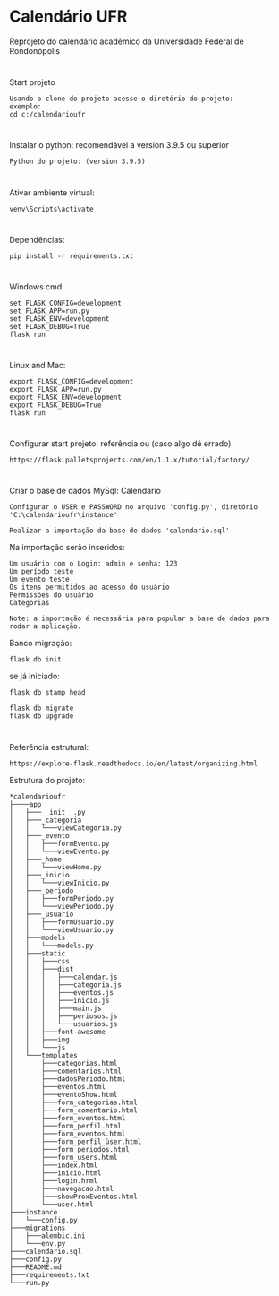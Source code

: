 # Calendário UFR
Reprojeto do calendário acadêmico da Universidade Federal de Rondonópolis
#
Start projeto

	Usando o clone do projeto acesse o diretório do projeto:
	exemplo: 
	cd c:/calendarioufr
#
Instalar o python: recomendável a version 3.9.5 ou superior

	Python do projeto: (version 3.9.5)
#
Ativar ambiente virtual:

	venv\Scripts\activate
#
Dependências: 

	pip install -r requirements.txt
#
Windows cmd:

	set FLASK_CONFIG=development
	set FLASK_APP=run.py
	set FLASK_ENV=development
	set FLASK_DEBUG=True 
	flask run
#
Linux and Mac:

	export FLASK_CONFIG=development
	export FLASK_APP=run.py
	export FLASK_ENV=development
	export FLASK_DEBUG=True
	flask run
#
Configurar start projeto: referência ou (caso algo dê errado)

	https://flask.palletsprojects.com/en/1.1.x/tutorial/factory/

#
Criar o base de dados MySql: Calendario

	Configurar o USER e PASSWORD no arquivo 'config.py', diretório 'C:\calendarioufr\instance'

	Realizar a importação da base de dados 'calendario.sql'

Na importação serão inseridos:

	Um usuário com o Login: admin e senha: 123
	Um período teste
	Um evento teste
	Os itens permitidos ao acesso do usuário
	Permissões do usuário
	Categorias

	Note: a importação é necessária para popular a base de dados para rodar a aplicação.

Banco migração:

	flask db init

se já iniciado:

	flask db stamp head

	flask db migrate
	flask db upgrade
#
Referência estrutural:

	https://explore-flask.readthedocs.io/en/latest/organizing.html
Estrutura do projeto:

	*calendarioufr
	├────app
	│	├───__init__.py
	│	├───_categoria
	│	│	└───viewCategoria.py
	│	├───_evento
	│	│	├───formEvento.py
	│	│	└───viewEvento.py
	│	├───_home
	│	│	└───viewHome.py
	│	├───_inicio
	│	│	└───viewInicio.py
	│	├───_periodo
	│	│	├───formPeriodo.py
	│	│	└───viewPeriodo.py
	│	├───_usuario
	│	│	├───formUsuario.py
	│	│	└───viewUsuario.py
	│	├───models
	│	│	└───models.py
	│	├───static
	│	│	├───css
	│	│	├───dist
	│	│	│	├───calendar.js
	│	│	│	├───categoria.js
	│	│	│	├───eventos.js
	│	│	│	├───inicio.js
	│	│	│	├───main.js
	│	│	│	├───periosos.js
	│	│	│	└───usuarios.js
	│	│	├───font-awesome
	│	│	├───img
	│	│	└───js
	│	└───templates
	│		├───categorias.html
	│		├───comentarios.html
	│		├───dadosPeriodo.html
	│		├───eventos.html
	│		├───eventoShow.html
	│		├───form_categorias.html
	│		├───form_comentario.html
	│		├───form_eventos.html
	│		├───form_perfil.html
	│		├───form_eventos.html
	│		├───form_perfil_ùser.html
	│		├───form_periodos.html
	│		├───form_users.html
	│		├───index.html
	│		├───inicio.html
	│		├───login.hrml
	│		├───navegacao.html
	│		├───showProxEventos.html
	│		└───user.html
	├───instance
	│	└───config.py
	├───migrations
	│	├───alembic.ini
	│	└───env.py
	├───calendario.sql
	├───config.py
	├───README.md
	├───requirements.txt
	└───run.py
#